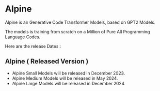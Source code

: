 # Alpine
Alpine is an Generative Code Transformer Models, based on GPT2 Models.

The models is training from scratch on a Million of Pure All Programming Language Codes.

Here are the release Dates :

## Alpine ( Released Version )
- Alpine Small Models will be released in December 2023.
- Alpine Medium Models will be released in May 2024.
- Alpine Large Models will be released in December 2024.
  
